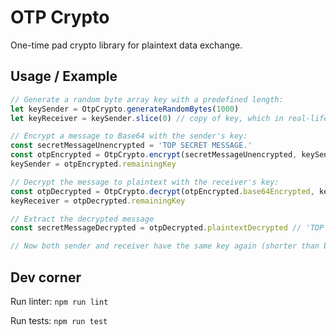 # OTP Crypto
One-time pad crypto library for plaintext data exchange.

## Usage / Example
```javascript
// Generate a random byte array key with a predefined length:
let keySender = OtpCrypto.generateRandomBytes(1000)
let keyReceiver = keySender.slice(0) // copy of key, which in real-life needs to be exchanged somehow

// Encrypt a message to Base64 with the sender's key:
const secretMessageUnencrypted = 'TOP SECRET MESSAGE.'
const otpEncrypted = OtpCrypto.encrypt(secretMessageUnencrypted, keySender) // {base64Encrypted, remainingKey}
keySender = otpEncrypted.remainingKey

// Decrypt the message to plaintext with the receiver's key:
const otpDecrypted = OtpCrypto.decrypt(otpEncrypted.base64Encrypted, keyReceiver) // {plaintextDecrypted, remainingKey}
keyReceiver = otpDecrypted.remainingKey

// Extract the decrypted message
const secretMessageDecrypted = otpDecrypted.plaintextDecrypted // 'TOP SECRET MESSAGE.'

// Now both sender and receiver have the same key again (shorter than before) and can continue sending other messages
```

## Dev corner

Run linter: `npm run lint`

Run tests: `npm run test`
